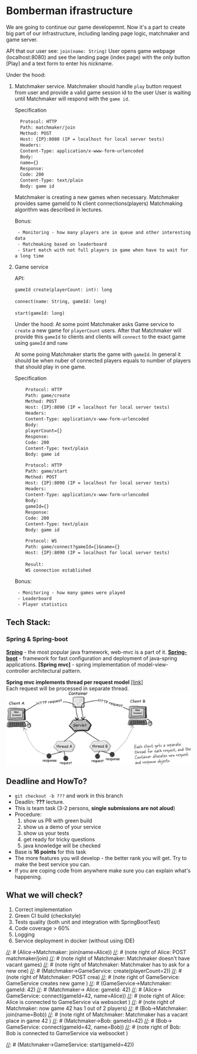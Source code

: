 # Bomberman ifrastructure

We are going to continue our game developemnt. Now it's a part to create big part of our infrastructure, including landing page logic, matchmaker and game server.

API that our user see:
    `join(name: String)`
	User opens game webpage (localhost:8080) and see the landing page (index page)
	with the only button [Play] and a text form to enter his nickname.



Under the hood:
1. Matchmaker service.
	Matchmaker should handle `play` button request from user and provide a valid game session id to the user
	User is waiting until Matchmaker will respond with the `game id`.  

	Specification  
	  ```
	    Protocol: HTTP
	    Path: matchmaker/join
	    Method: POST
	    Host: {IP}:8080 (IP = localhost for local server tests)
	    Headers:
		Content-Type: application/x-www-form-urlencoded
	    Body:
		name={}
	    Response: 
		Code: 200
		Сontent-Type: text/plain
		Body: game id
	  ```

	Matchmaker is creating a new games when necessary.
	Matchmaker provides same gameId to N client connections(players) 
	Matchmaking algorithm was described in lectures.

	Bonus:
	
		- Monitoring - how many players are in queue and other interesting data 
		- Matchmaking based on leaderboard
		- Start match with not full players in game when have to wait for a long time

2. Game service

	API:
	```
	gameId create(playerCount: int): long
	
	connect(name: String, gameId: long)

	start(gameId: long)
	```

	Under the hood:
	At some point Matchmaker asks Game service to `create` a new game for `playerCount` users.
	After that Matchmaker will provide this `gameId` to clients and clients will
	`connect` to the exact game using `gameId` and `name`

	At some poing Matchmaker starts the game with `gameId`.
	In general it should be when nuber of connected players equals to number of players that should play in one game.

	Specification  
	```
	    Protocol: HTTP
	    Path: game/create
	    Method: POST
	    Host: {IP}:8090 (IP = localhost for local server tests)
	    Headers:
		Content-Type: application/x-www-form-urlencoded
	    Body:
		playerCount={}
	    Response: 
		Code: 200
		Сontent-Type: text/plain
		Body: game id
	```

	```
	    Protocol: HTTP
	    Path: game/start
	    Method: POST
	    Host: {IP}:8090 (IP = localhost for local server tests)
	    Headers:
		Content-Type: application/x-www-form-urlencoded
	    Body:
		gameId={}
	    Response: 
		Code: 200
		Сontent-Type: text/plain
		Body: game id
	```

	```
	    Protocol: WS
	    Path: game/connect?gameId={}&name={}
	    Host: {IP}:8090 (IP = localhost for local server tests)

	    Result: 
		WS connection established
	```
  	
	Bonus: 
	
		- Monitoring - how many games were played
		- Leaderboard
		- Player statistics


## Tech Stack:
### Spring & Spring-boot
**[Srping]( @TODO )** - the most popular java framework, web-mvc is a part of it.
**[Spring-boot]( @TODO)** - framework for fast configuration and deployment of java-spring applications.
**[Spring mvc]** - spring implementation of model-view-controller architectural pattern.

**Spring mvc implements thread per request model** [[link]](http://stackoverflow.com/questions/15217524/what-is-the-difference-between-thread-per-connection-vs-thread-per-request)  
Each request will be processed in separate thread.
![](thread_per_request.jpg)


## Deadline and HowTo?
- `git checkout -b ???` and work in this branch
- Deadlin: **???** lecture.
- This is team task (3-2 persons, **single submissions are not aloud**) 
- Procedure:
    1. show us PR with green build
    1. show us a demo of your service
    1. show us your tests
    1. get ready for tricky questions
    1. java knowledge will be checked
- Base is **16 points** for this task
- The more features you will develop - the better rank you will get. Try to make the best service you can.
- If you are coping code from anywhere make sure you can explain what's happening.

## What we will check?
1. Correct implementation
1. Green CI build (checkstyle)
1. Tests quality (both unit and integration with SpringBootTest)
1. Code coverage > 60%
1. Logging
1. Service deployment in docker (without using IDE)

[//]: # (title Game infrastructure)

[//]: # (participant Alice)
[//]: # (participant Bob)

[//]: # (Alice->Matchmaker: join(name=Alice))
[//]: # (note right of Alice: POST matchmaker/join)
[//]: # (note right of Matchmaker: Matchmaker doesn't have vacant games)
[//]: # (note right of Matchmaker: Matchmaker has to ask for a new one)
[//]: # (Matchmaker->GameService: create(playerCount=2))
[//]: # (note right of Matchmaker: POST crea)
[//]: # (note right of GameService: GameService creates new game )
[//]: # (GameService->Matchmaker: gameId: 42)
[//]: # (Matchmaker-> Alice: gameId: 42)
[//]: # (Alice-> GameService: connect(gameId=42, name=Alice))
[//]: # (note right of Alice: Alice is connected to GameService via websocket )
[//]: # (note right of Matchmaker: now game 42 has 1 out of 2 players)
[//]: # (Bob->Matchmaker:  join(name=Bob))
[//]: # (note right of Matchmaker: Matchmaker has a vacant place in game 42 )
[//]: # (Matchmaker->Bob: gameId=42)
[//]: # (Bob-> GameService: connect(gameId=42, name=Bob))
[//]: # (note right of Bob: Bob is connected to GameService via websocket )

[//]: # (note right of Matchmaker: now game 42 has 2 out of 2 players)
[//]: # (note right of Matchmaker: time to ask GameService to start game 42)
[//]: # (Matchmaker->GameService: start(gameId=42))

